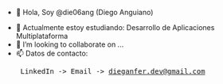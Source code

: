- 👋 Hola, Soy @die06ang (Diego Anguiano)
<!-- - 👀 I’m interested in ... -->
- 🌱 Actualmente estoy estudiando: Desarrollo de Aplicaciones Multiplataforma
- 💞️ I’m looking to collaborate on ...
- 📫 Datos de contacto: <pre>
LinkedIn ->
Email -> dieganfer.dev@gmail.com</pre>
